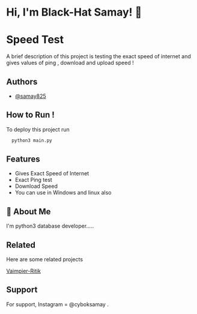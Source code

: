 
# Hi, I'm Black-Hat Samay! 👋


# Speed Test

A brief description of this project is testing the exact speed of internet and gives values of ping , download and upload speed ! 


## Authors

- [@samay825](https://www.github.com/samay825)


## How to Run !

To deploy this project run

```bash
  python3 main.py
```


## Features

- Gives Exact Speed of Internet
- Exact Ping test
- Download Speed
- You can use in Windows and linux also 


## 🚀 About Me
I'm python3 database developer.....


## Related

Here are some related projects

[Vaimpier-Ritik](https://github.com/VaimpierOfficial/Vaim-sms)


## Support

For support, Instagram = @cyboksamay .
